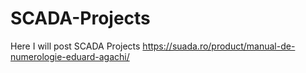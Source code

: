 # SCADA-Projects
Here I will post SCADA Projects 
https://suada.ro/product/manual-de-numerologie-eduard-agachi/
